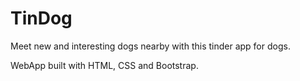 # TinDog

Meet new and interesting dogs nearby with this tinder app for dogs.

WebApp built with HTML, CSS and Bootstrap.
